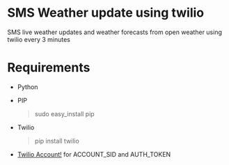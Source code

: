 # SMS Weather update using twilio
SMS live weather updates and weather forecasts from open weather using twilio every 3 minutes

# Requirements

- Python

- PIP

  > sudo easy_install pip

- Twilio

  > pip install twilio

- [Twilio Account!](https://www.twilio.com) for ACCOUNT_SID and AUTH_TOKEN 

